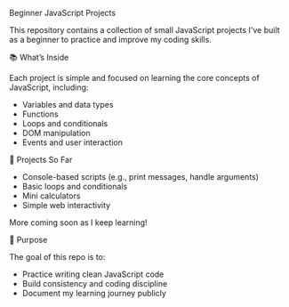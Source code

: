  Beginner JavaScript Projects

This repository contains a collection of small JavaScript projects I've built as a beginner to practice and improve my coding skills.

 📚 What’s Inside

Each project is simple and focused on learning the core concepts of JavaScript, including:
- Variables and data types
- Functions
- Loops and conditionals
- DOM manipulation
- Events and user interaction

 🚀 Projects So Far
- Console-based scripts (e.g., print messages, handle arguments)
- Basic loops and conditionals
- Mini calculators
- Simple web interactivity

More coming soon as I keep learning!

 🎯 Purpose

The goal of this repo is to:
- Practice writing clean JavaScript code
- Build consistency and coding discipline
- Document my learning journey publicly
